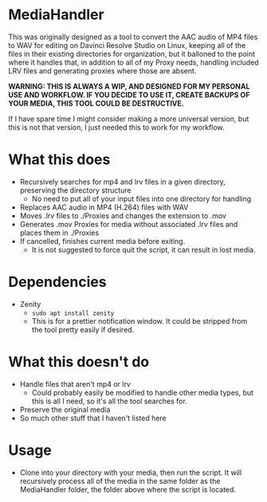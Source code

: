 # MediaHandler
This was originally designed as a tool to convert the AAC audio of MP4 files to WAV for editing on Davinci Resolve Studio on Linux, keeping all of the files in their existing directories for organization, but it balloned to the point where it handles that, in addition to all of my Proxy needs, handling included LRV files and generating proxies where those are absent.

**WARNING: THIS IS ALWAYS A WIP, AND DESIGNED FOR MY PERSONAL USE AND WORKFLOW. IF YOU DECIDE TO USE IT, CREATE BACKUPS OF YOUR MEDIA, THIS TOOL COULD BE DESTRUCTIVE.**

If I have spare time I might consider making a more universal version, but this is not that version, I just needed this to work for my workflow.

# What this does
* Recursively searches for mp4 and lrv files in a given directory, preserving the directory structure
    * No need to put all of your input files into one directory for handling
* Replaces AAC audio in MP4 (H.264) files with WAV
* Moves .lrv files to ./Proxies and changes the extension to .mov
* Generates .mov Proxies for media without associated .lrv files and places them in ./Proxies
* If cancelled, finishes current media before exiting.
    * It is not suggested to force quit the script, it can result in lost media.

# Dependencies
* Zenity
    * `sudo apt install zenity`
    * This is for a prettier notification window. It could be stripped from the tool pretty easily if desired.

# What this doesn't do
* Handle files that aren't mp4 or lrv
   * Could probably easily be modified to handle other media types, but this is all I need, so it's all the tool searches for.
* Preserve the original media
* So much other stuff that I haven't listed here

# Usage
* Clone into your directory with your media, then run the script. It will recursively process all of the media in the same folder as the MediaHandler folder, the folder above where the script is located.
